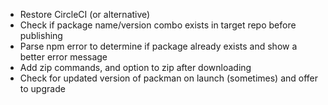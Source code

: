 * Restore CircleCI (or alternative)
* Check if package name/version combo exists in target repo before publishing
* Parse npm error to determine if package already exists and show a better error message
* Add zip commands, and option to zip after downloading
* Check for updated version of packman on launch (sometimes) and offer to upgrade
